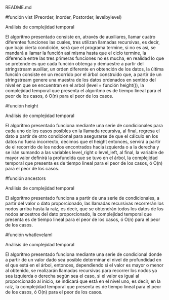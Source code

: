 README.md

#función vist (Preorder, Inorder, Postorder, levelbylevel)

Análisis de complejidad temporal

El algoritmo presentado consiste en, através de auxiliares, llamar cuatro diferentes funciones las cuales, tres utilizan llamadas recursivas, es decir, que bajo cierta condición, será que el programa termine, si no es así, se mandará a llamar la función así misma hasta que el ciclo termine, la diferencia entre las tres primeras funciones no es mucha, en realidad lo que se pretende es que cada función obtenga y demuestre a partir del stringstream auxiliar, un orden diferente en obtención de los datos, la última función consiste en un recorrido por el árbol construido que, a partir de un stringstream genere una muestra de los datos ordenados en sentido del nivel en que se encuentran en el arbol (level = función height()), la complejidad temporal que presenta el algoritmo es de tiempo lineal para el peor de los casos, ó O(n) para el peor de los casos.

#función height

Análisis de complejidad temporal

El algoritmo presentado funciona mediante una serie de condicionales para cada uno de los casos posibles en la llamada recursiva, al final, regresa el dato a partir de otro condicional para asegurarse de que el cálculo en los datos no fuera incorrecto, decimos que el height entonces, servirá a partir de el recorrido de los nodos encontrados hacia izquierda o a la derecha y se irán sumando a las variables level_right o level_left, al final, la variable de mayor valor definirá la profundida que se tuvo en el árbol, la complejidad temporal que presenta es de tiempo lineal para el peor de los casos, ó O(n) para el peor de los casos.

#función ancestors

Análisis de complejidad temporal

El algoritmo presentado funciona a partir de una serie de condicionales, a partir del valor o dato proporcionado, las llamadas recursivas recorrerán los nodos arriba hasta la raíz, es decir, que se obtendrán todos los datos de los nodos ancestros del dato proporcionado, la complejidad temporal que presenta es de tiempo lineal para el peor de los casos, ó O(n) para el peor de los casos.

#función whatlevelamI

Análisis de complejidad temporal

El algoritmo presentado funciona mediante una serie de condicional donde a partir de un valor dado sea posible determinar el nivel de profundidad en el que está en el árbol, entonces, dependiendo si el valor es mayor o menor al obtenido, se realizarán llamadas recursivas para recorrer los nodos ya sea izquierda o derecha según sea el caso, si el valor es igual al proporcionado al inicio, se indicará que está en el nivel uno, es decir, en la raíz, la complejidad temporal que presenta es de tiempo lineal para el peor de los casos, ó O(n) para el peor de los casos.
